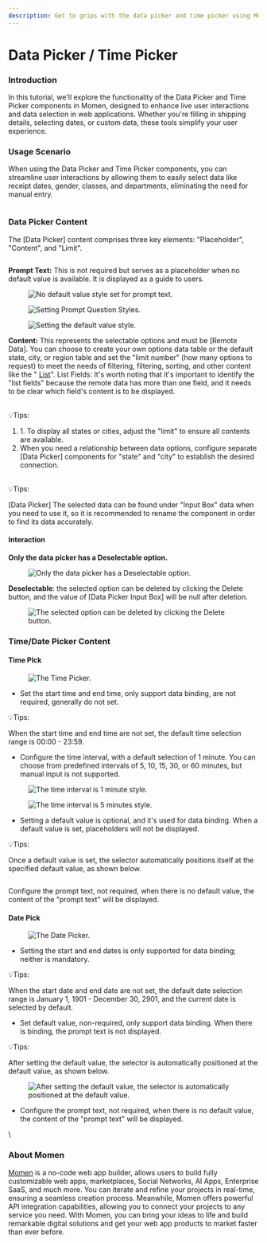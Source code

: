 ```yaml
---
description: Get to grips with the data picker and time picker using Momen components.
---
```


# Data Picker / Time Picker

### Introduction

In this tutorial, we'll explore the functionality of the Data Picker and Time Picker components in Momen, designed to enhance live user interactions and data selection in web applications. Whether you're filling in shipping details, selecting dates, or custom data, these tools simplify your user experience.

### Usage Scenario

When using the Data Picker and Time Picker components, you can streamline user interactions by allowing them to easily select data like receipt dates, gender, classes, and departments, eliminating the need for manual entry.

<figure><img src="../.gitbook/assets/1 (12).gif" alt=""><figcaption></figcaption></figure>

### Data Picker Content

The \[Data Picker] content comprises three key elements: "Placeholder", "Content", and "Limit".

<figure><img src="../.gitbook/assets/2 (13).PNG" alt=""><figcaption></figcaption></figure>

**Prompt Text:** This is not required but serves as a placeholder when no default value is available. It is displayed as a guide to users.&#x20;

<div>

<figure><img src="../.gitbook/assets/4 (7).PNG" alt="No default value style set for prompt text."><figcaption></figcaption></figure>

 

<figure><img src="../.gitbook/assets/5 (7).PNG" alt="Setting Prompt Question Styles."><figcaption></figcaption></figure>

 

<figure><img src="../.gitbook/assets/6 (4).PNG" alt="Setting the default value style."><figcaption></figcaption></figure>

</div>

**Content:** This represents the selectable options and must be \[Remote Data]. You can choose to create your own options data table or the default state, city, or region table and set the "limit number" (how many options to request) to meet the needs of filtering, filtering, sorting, and other content like the " [List](https://docs.momen.app/component/list)". List Fields: It's worth noting that it's important to identify the "list fields" because the remote data has more than one field, and it needs to be clear which field's content is to be displayed.

\
💡Tips:

1. 1\. To display all states or cities, adjust the "limit" to ensure all contents are available.
2. When you need a relationship between data options, configure separate \[Data Picker] components for "state" and "city" to establish the desired connection.

\
💡Tips:

\[Data Picker] The selected data can be found under "Input Box" data when you need to use it, so it is recommended to rename the component in order to find its data accurately.

#### Interaction

**Only the data picker has a Deselectable option.**

<figure><img src="../.gitbook/assets/11 (22).png" alt="Only the data picker has a Deselectable option."><figcaption></figcaption></figure>

**Deselectable**: the selected option can be deleted by clicking the Delete button, and the value of \[Data Picker Input Box] will be null after deletion.

<figure><img src="../.gitbook/assets/22 (3).png" alt="The selected option can be deleted by clicking the Delete button."><figcaption></figcaption></figure>

### Time/Date Picker Content

#### Time PIck

<figure><img src="../.gitbook/assets/33.png" alt="The Time Picker."><figcaption></figcaption></figure>

* Set the start time and end time, only support data binding, are not required, generally do not set.

💡Tips:

When the start time and end time are not set, the default time selection range is 00:00 - 23:59.

* Configure the time interval, with a default selection of 1 minute. You can choose from predefined intervals of 5, 10, 15, 30, or 60 minutes, but manual input is not supported.

<div>

<figure><img src="../.gitbook/assets/44 (1).png" alt="The time interval is 1 minute style."><figcaption></figcaption></figure>

 

<figure><img src="../.gitbook/assets/55 (1).png" alt="The time interval is 5 minutes style."><figcaption></figcaption></figure>

</div>

* Setting a default value is optional, and it's used for data binding. When a default value is set, placeholders will not be displayed.

💡Tips:

Once a default value is set, the selector automatically positions itself at the specified default value, as shown below.

<figure><img src="../.gitbook/assets/77 (2).png" alt=""><figcaption></figcaption></figure>

Configure the prompt text, not required, when there is no default value, the content of the "prompt text" will be displayed.

#### Date Pick

<figure><img src="../.gitbook/assets/88.png" alt="The Date Picker."><figcaption></figcaption></figure>

* Setting the start and end dates is only supported for data binding; neither is mandatory.

💡Tips:

When the start date and end date are not set, the default date selection range is January 1, 1901 - December 30, 2901, and the current date is selected by default.

* Set default value, non-required, only support data binding. When there is binding, the prompt text is not displayed.

💡Tips:

After setting the default value, the selector is automatically positioned at the default value, as shown below.

<figure><img src="../.gitbook/assets/99.png" alt="After setting the default value, the selector is automatically positioned at the default value."><figcaption></figcaption></figure>

* Configure the prompt text, not required, when there is no default value, the content of the "prompt text" will be displayed.

\


### About Momen

[Momen](https://momen.app/?channel=blog-about) is a no-code web app builder, allows users to build fully customizable web apps, marketplaces, Social Networks, AI Apps, Enterprise SaaS, and much more. You can iterate and refine your projects in real-time, ensuring a seamless creation process. Meanwhile, Momen offers powerful API integration capabilities, allowing you to connect your projects to any service you need. With Momen, you can bring your ideas to life and build remarkable digital solutions and get your web app products to market faster than ever before.
